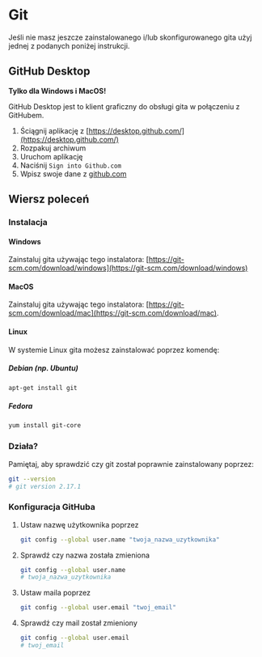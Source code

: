 # Git

Jeśli nie masz jeszcze zainstalowanego i/lub skonfigurowanego gita użyj jednej
z podanych poniżej instrukcji.

## GitHub Desktop

**Tylko dla Windows i MacOS!**

GitHub Desktop jest to klient graficzny do obsługi gita w połączeniu z GitHubem.

1. Ściągnij aplikację z [https://desktop.github.com/](https://desktop.github.com/)
2. Rozpakuj archiwum
3. Uruchom aplikację
4. Naciśnij `Sign into Github.com`
5. Wpisz swoje dane z [github.com](https://github.com)

## Wiersz poleceń

### Instalacja

#### Windows

Zainstaluj gita używając tego instalatora: [https://git-scm.com/download/windows](https://git-scm.com/download/windows)

#### MacOS

Zainstaluj gita używając tego instalatora: [https://git-scm.com/download/mac](https://git-scm.com/download/mac).

#### Linux

W systemie Linux gita możesz zainstalować poprzez komendę:

##### Debian (np. Ubuntu)

```bash
apt-get install git
```

##### Fedora

```bash
yum install git-core
```

### Działa?

Pamiętaj, aby sprawdzić czy git został poprawnie zainstalowany poprzez:

```bash
git --version
# git version 2.17.1
```

### Konfiguracja GitHuba

1. Ustaw nazwę użytkownika poprzez

    ```bash
    git config --global user.name "twoja_nazwa_uzytkownika"
    ```

2. Sprawdź czy nazwa została zmieniona

    ```bash
    git config --global user.name
    # twoja_nazwa_uzytkownika
    ```

3. Ustaw maila poprzez

    ```bash
    git config --global user.email "twoj_email"
    ```

4. Sprawdź czy mail został zmieniony

    ```bash
    git config --global user.email 
    # twoj_email
    ```